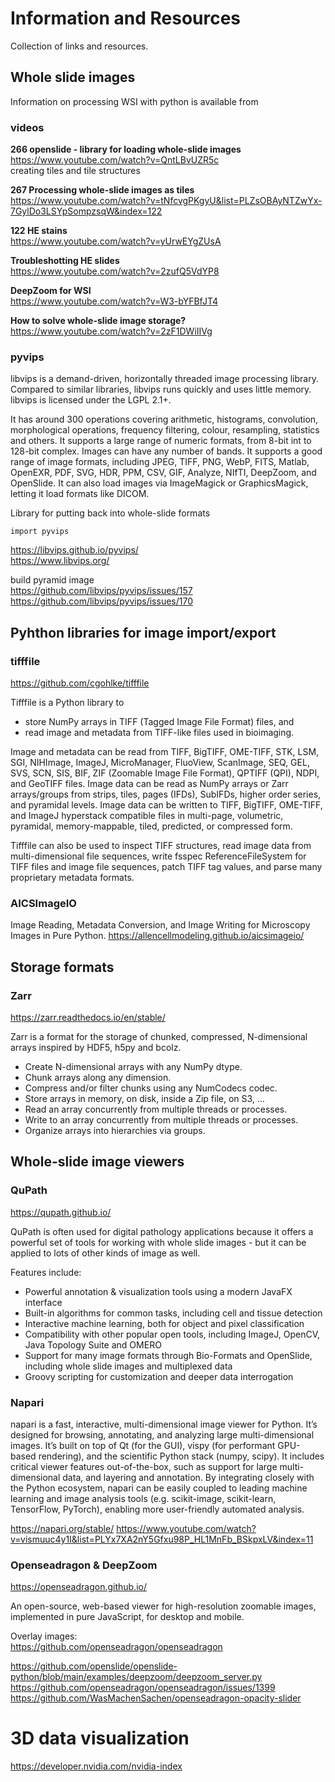 # Information and Resources

Collection of links and resources.

## Whole slide images
Information on processing WSI with python is available from 

### videos
**266 openslide - library for loading whole-slide images**  
https://www.youtube.com/watch?v=QntLBvUZR5c  
creating tiles and tile structures

**267 Processing whole-slide images as tiles**  
https://www.youtube.com/watch?v=tNfcvgPKgyU&list=PLZsOBAyNTZwYx-7GylDo3LSYpSompzsqW&index=122

**122 HE stains**  
https://www.youtube.com/watch?v=yUrwEYgZUsA

**Troubleshotting HE slides**  
https://www.youtube.com/watch?v=2zufQ5VdYP8

**DeepZoom for WSI**  
https://www.youtube.com/watch?v=W3-bYFBfJT4

**How to solve whole-slide image storage?**  
https://www.youtube.com/watch?v=2zF1DWiIIVg

### pyvips
libvips is a demand-driven, horizontally threaded image processing library. Compared to similar libraries, libvips runs quickly and uses little memory. libvips is licensed under the LGPL 2.1+.

It has around 300 operations covering arithmetic, histograms, convolution, morphological operations, frequency filtering, colour, resampling, statistics and others. It supports a large range of numeric formats, from 8-bit int to 128-bit complex. Images can have any number of bands. It supports a good range of image formats, including JPEG, TIFF, PNG, WebP, FITS, Matlab, OpenEXR, PDF, SVG, HDR, PPM, CSV, GIF, Analyze, NIfTI, DeepZoom, and OpenSlide. It can also load images via ImageMagick or GraphicsMagick, letting it load formats like DICOM.

Library for putting back into whole-slide formats
```
import pyvips
```
https://libvips.github.io/pyvips/  
https://www.libvips.org/  

build pyramid image  
https://github.com/libvips/pyvips/issues/157  
https://github.com/libvips/pyvips/issues/170  

## Pyhthon libraries for image import/export
### tifffile
https://github.com/cgohlke/tifffile

Tifffile is a Python library to
* store NumPy arrays in TIFF (Tagged Image File Format) files, and
* read image and metadata from TIFF-like files used in bioimaging.

Image and metadata can be read from TIFF, BigTIFF, OME-TIFF, STK, LSM, SGI, NIHImage, ImageJ, MicroManager, FluoView, ScanImage, SEQ, GEL, SVS, SCN, SIS, BIF, ZIF (Zoomable Image File Format), QPTIFF (QPI), NDPI, and GeoTIFF files.
Image data can be read as NumPy arrays or Zarr arrays/groups from strips, tiles, pages (IFDs), SubIFDs, higher order series, and pyramidal levels.
Image data can be written to TIFF, BigTIFF, OME-TIFF, and ImageJ hyperstack compatible files in multi-page, volumetric, pyramidal, memory-mappable, tiled, predicted, or compressed form.

Tifffile can also be used to inspect TIFF structures, read image data from multi-dimensional file sequences, write fsspec ReferenceFileSystem for TIFF files and image file sequences, patch TIFF tag values, and parse many proprietary metadata formats.

### AICSImageIO
Image Reading, Metadata Conversion, and Image Writing for Microscopy Images in Pure Python.
https://allencellmodeling.github.io/aicsimageio/

## Storage formats
### Zarr
https://zarr.readthedocs.io/en/stable/

Zarr is a format for the storage of chunked, compressed, N-dimensional arrays inspired by HDF5, h5py and bcolz.
* Create N-dimensional arrays with any NumPy dtype.
* Chunk arrays along any dimension.
* Compress and/or filter chunks using any NumCodecs codec.
* Store arrays in memory, on disk, inside a Zip file, on S3, …
* Read an array concurrently from multiple threads or processes.
* Write to an array concurrently from multiple threads or processes.
* Organize arrays into hierarchies via groups.




## Whole-slide image viewers
### QuPath
https://qupath.github.io/

QuPath is often used for digital pathology applications because it offers a powerful set of tools for working with whole slide images - but it can be applied to lots of other kinds of image as well.

Features include:
- Powerful annotation & visualization tools using a modern JavaFX interface
- Built-in algorithms for common tasks, including cell and tissue detection
- Interactive machine learning, both for object and pixel classification
- Compatibility with other popular open tools, including ImageJ, OpenCV, Java Topology Suite and OMERO
- Support for many image formats through Bio-Formats and OpenSlide, including whole slide images and multiplexed data
- Groovy scripting for customization and deeper data interrogation

### Napari
napari is a fast, interactive, multi-dimensional image viewer for Python. It’s designed for browsing, annotating, and analyzing large multi-dimensional images. It’s built on top of Qt (for the GUI), vispy (for performant GPU-based rendering), and the scientific Python stack (numpy, scipy). It includes critical viewer features out-of-the-box, such as support for large multi-dimensional data, and layering and annotation. By integrating closely with the Python ecosystem, napari can be easily coupled to leading machine learning and image analysis tools (e.g. scikit-image, scikit-learn, TensorFlow, PyTorch), enabling more user-friendly automated analysis.

https://napari.org/stable/
https://www.youtube.com/watch?v=vismuuc4y1I&list=PLYx7XA2nY5Gfxu98P_HL1MnFb_BSkpxLV&index=11

### Openseadragon & DeepZoom
https://openseadragon.github.io/

An open-source, web-based viewer for high-resolution zoomable images, implemented in pure JavaScript, for desktop and mobile.

Overlay images:  
https://github.com/openseadragon/openseadragon

https://github.com/openslide/openslide-python/blob/main/examples/deepzoom/deepzoom_server.py  
https://github.com/openseadragon/openseadragon/issues/1399  
https://github.com/WasMachenSachen/openseadragon-opacity-slider  

# 3D data visualization
https://developer.nvidia.com/nvidia-index
